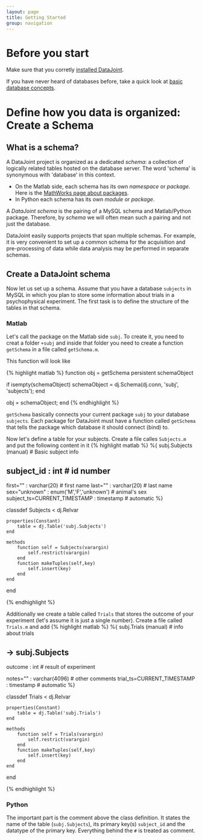 ```yaml
---
layout: page
title: Getting Started
group: navigation
---
```

<!-- {% include JB/setup %} -->

# Before you start

Make sure that you corretly [installed DataJoint](/installation.html).

If you have never heard of databases before, take a quick look at [basic database concepts](/basicconcepts.html).

# Define how you data is organized: Create a Schema

## What is a schema?
A DataJoint project is organized as a dedicated _schema_: a collection of logically related tables hosted on the database server. The word 'schema' is synonymous with 'database' in this context.

* On the Matlab side, each schema has its own _namespace_ or _package_. Here is the [MathWorks page about packages](http://www.mathworks.com/help/matlab/matlab_oop/scoping-classes-with-packages.html). 
* In Python each schema has its own _module_ or _package_.

A _DataJoint schema_ is the pairing of a MySQL schema and Matlab/Python package. Therefore, by _schema_ we will often mean such a pairing and not just the database.

DataJoint easily supports projects that span multiple schemas. For example, it is very convenient to set up a common schema for the acquisition and pre-processing of data while data analysis may be performed in separate schemas.

## Create a DataJoint schema

Now let us set up a schema. Assume that you have a database `subjects` in MySQL in which you plan to store some information about trials in a psychophysical experiment. The first task is to define the structure of the tables in that schema. 

### Matlab

Let's call the package on the Matlab side `subj`. To create it, you need to creat a folder `+subj` and inside that folder you need to create a function `getSchema` in a file called `getSchema.m`. 

This function will look like

{% highlight matlab %}
function obj = getSchema
persistent schemaObject

if isempty(schemaObject)
    schemaObject = dj.Schema(dj.conn, 'subj', 'subjects');
end

obj = schemaObject;
end
{% endhighlight %}

`getSchema` basically connects your current package `subj` to your database `subjects`. Each package for DataJoint must have a function called `getSchema` that tells the package which database it should connect (bind) to. 

Now let's define a table for your subjects. Create a file calles `Subjects.m` and put the following content in it
{% highlight matlab %}
%{
subj.Subjects (manual) # Basic subject info

subject_id                   : int                     # id number
---
first=""                     : varchar(20)             # first name
last=""                      : varchar(20)             # last name
sex="unknown"                : enum('M','F','unknown') # animal's sex
subject_ts=CURRENT_TIMESTAMP : timestamp               # automatic
%}

classdef Subjects < dj.Relvar

	properties(Constant)
		table = dj.Table('subj.Subjects')
	end

	methods
		function self = Subjects(varargin)
			self.restrict(varargin)
        end
        function makeTuples(self,key)
            self.insert(key)
        end
	end
end

{% endhighlight %}

Additionally we create a table called `Trials` that stores the outcome of your experiment (let's assume it is just a single number). Create a file called `Trials.m` and add
{% highlight matlab %}
%{
subj.Trials (manual)                      # info about trials

-> subj.Subjects
---
outcome                    : int           # result of experiment

notes=""                   : varchar(4096) # other comments 
trial_ts=CURRENT_TIMESTAMP : timestamp    # automatic
%}

classdef Trials < dj.Relvar

	properties(Constant)
		table = dj.Table('subj.Trials')
	end

	methods
		function self = Trials(varargin)
			self.restrict(varargin)
        end
        function makeTuples(self,key)
            self.insert(key)
        end
	end
end

{% endhighlight %}

### Python	

The important part is the comment above the class definition. It states the name of the table (`subj.Subjects`), its primary key(s) `subject_id` and the datatype of the primary key. Everything behind the `#` is treated as comment. 
